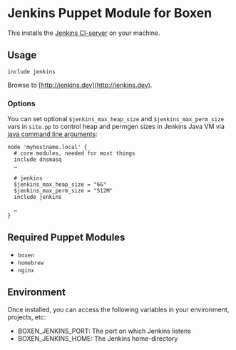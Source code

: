 # Jenkins Puppet Module for Boxen

This installs the [Jenkins CI-server](http://jenkins-ci.org) on your machine.

## Usage

```puppet
include jenkins
```

Browse to [http://jenkins.dev](http://jenkins.dev).

### Options

You can set optional `$jenkins_max_heap_size` and `$jenkins_max_perm_size` vars in `site.pp` to control heap and permgen sizes
in Jenkins Java VM via [java command line arguments](https://wiki.jenkins-ci.org/display/JENKINS/Starting+and+Accessing+Jenkins):

```puppet
node 'myhostname.local' {
  # core modules, needed for most things
  include dnsmasq
  …

  # jenkins
  $jenkins_max_heap_size = "6G"
  $jenkins_max_perm_size = "512M"
  include jenkins

  …
}
```

## Required Puppet Modules

* `boxen`
* `homebrew`
* `nginx`

## Environment

Once installed, you can access the following variables in your environment, projects, etc:

* BOXEN_JENKINS_PORT: The port on which Jenkins listens
* BOXEN_JENKINS_HOME: The Jenkins home-directory
